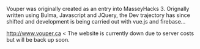 Vouper was originally created as an entry into MasseyHacks 3. Orignally written using Bulma, Javascript and JQuery, the Dev trajectory has since shifted and development is being carried out with vue.js and firebase...

http://www.vouper.ca < The website is currently down due to server costs but will be back up soon.
 
